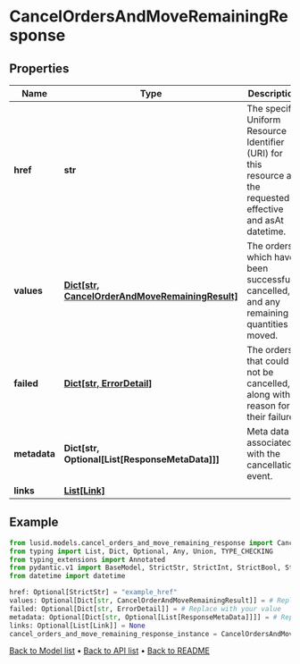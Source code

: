 # CancelOrdersAndMoveRemainingResponse

## Properties
Name | Type | Description | Notes
------------ | ------------- | ------------- | -------------
**href** | **str** | The specific Uniform Resource Identifier (URI) for this resource at the requested effective and asAt datetime. | [optional] 
**values** | [**Dict[str, CancelOrderAndMoveRemainingResult]**](CancelOrderAndMoveRemainingResult.md) | The orders which have been successfully cancelled, and any remaining quantities moved. | [optional] 
**failed** | [**Dict[str, ErrorDetail]**](ErrorDetail.md) | The orders that could not be cancelled, along with a reason for their failure. | [optional] 
**metadata** | **Dict[str, Optional[List[ResponseMetaData]]]** | Meta data associated with the cancellation event. | [optional] 
**links** | [**List[Link]**](Link.md) |  | [optional] 
## Example

```python
from lusid.models.cancel_orders_and_move_remaining_response import CancelOrdersAndMoveRemainingResponse
from typing import List, Dict, Optional, Any, Union, TYPE_CHECKING
from typing_extensions import Annotated
from pydantic.v1 import BaseModel, StrictStr, StrictInt, StrictBool, StrictFloat, StrictBytes, Field, validator, ValidationError, conlist, constr
from datetime import datetime

href: Optional[StrictStr] = "example_href"
values: Optional[Dict[str, CancelOrderAndMoveRemainingResult]] = # Replace with your value
failed: Optional[Dict[str, ErrorDetail]] = # Replace with your value
metadata: Optional[Dict[str, Optional[List[ResponseMetaData]]]] = # Replace with your value
links: Optional[List[Link]] = None
cancel_orders_and_move_remaining_response_instance = CancelOrdersAndMoveRemainingResponse(href=href, values=values, failed=failed, metadata=metadata, links=links)

```

[Back to Model list](../README.md#documentation-for-models) &#8226; [Back to API list](../README.md#documentation-for-api-endpoints) &#8226; [Back to README](../README.md)

